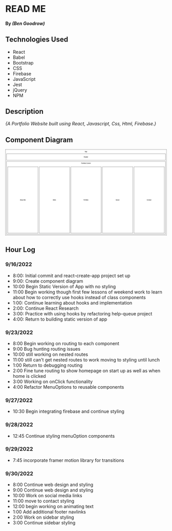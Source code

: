 # READ ME

#### By _**(Ben Goodrow)**_

## Technologies Used

* React
* Babel
* Bootstrap
* CSS
* Firebase
* JavaScript
* Jest
* jQuery
* NPM

## Description
_{A Portfolio Website built using React, Javascript, Css, Html, Firebase.}_

## Component Diagram

![component-diagram](./Portfolio.png)

## Hour Log

### 9/16/2022

- 8:00: Initial commit and react-create-app project set up
- 9:00: Create component diagram
- 10:00 Begin Static Version of App with no styling
- 11:00 Begin working though first few lessons of weekend work to learn about how to correctly use hooks instead of class components
- 1:00: Continue learning about hooks and implementation
- 2:00: Continue React Research
- 3:00: Practice with using hooks by refactoring help-queue project
- 4:00: Return to building static version of app

### 9/23/2022

- 8:00 Begin working on routing to each component
- 9:00 Bug hunting routing issues
- 10:00 still working on nested routes
- 11:00 still can't get nested routes to work moving to styling until lunch
- 1:00 Return to debugging routing
- 2:00 Fine tune routing to show homepage on start up as well as when home is clicked
- 3:00 Working on onClick functionality
- 4:00 Refactor MenuOptions to reusable components

### 9/27/2022
- 10:30 Begin integrating firebase and continue styling

### 9/28/2022
- 12:45 Continue styling menuOption components

### 9/29/2022
- 7:45 incorporate framer motion library for transitions

### 9/30/2022
- 8:00 Continue web design and styling
- 9:00 Continue web design and styling
- 10:00 Work on social media links
- 11:00 move to contact styling
- 12:00 begin working on animating text
- 1:00 Add additional footer navlinks
- 2:00 Work on sidebar styling
- 3:00 Continue sidebar styling